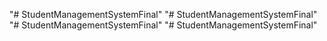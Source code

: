 "# StudentManagementSystemFinal" 
"# StudentManagementSystemFinal" 
"# StudentManagementSystemFinal" 
"# StudentManagementSystemFinal" 

